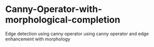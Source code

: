 # Canny-Operator-with-morphological-completion
Edge detection using canny operator using canny operator and edge enhancement with morphology
